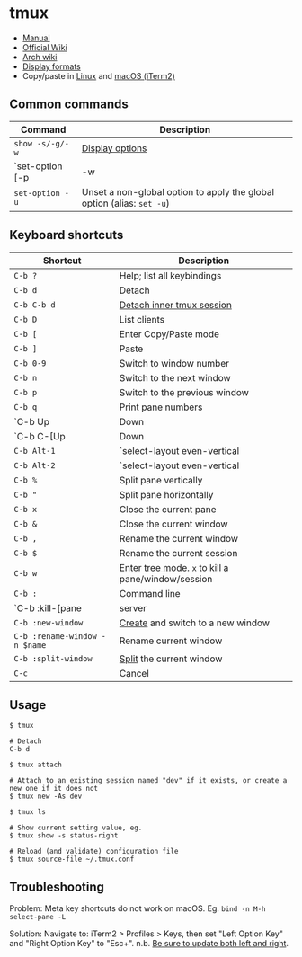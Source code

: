 # tmux

* [Manual](https://man.openbsd.org/tmux)
* [Official Wiki](https://github.com/tmux/tmux/wiki/)
* [Arch wiki](https://wiki.archlinux.org/index.php/tmux)
* [Display formats](https://github.com/tmux/tmux/wiki/Formats)
* Copy/paste in [Linux](http://www.rushiagr.com/blog/2016/06/16/everything-you-need-to-know-about-tmux-copy-pasting-ubuntu/#comment-4242059466) and
[macOS (iTerm2)](https://stackoverflow.com/a/19843650j)

## Common commands

Command|Description
---|---
`show -s/-g/-w`|[Display options](https://superuser.com/a/759156)
`set-option [-p|-w|-s|-g]`|Set a pane option with -p, a window option with -w, a server option with -s, otherwise a session option. If -g is given, the global session or window option is set. tmux will infer the type from the option name, assuming -w for pane options. (alias: `set`)
`set-option -u`|Unset a non-global option to apply the global option (alias: `set -u`)

## Keyboard shortcuts

Shortcut|Description
---|---
`C-b ?`|Help; list all keybindings
`C-b d`|Detach
`C-b C-b d`|[Detach inner tmux session](https://superuser.com/a/249671)
`C-b D`|List clients
`C-b [`|Enter Copy/Paste mode
`C-b ]`|Paste
`C-b 0-9`|Switch to window number
`C-b n`|Switch to the next window
`C-b p`|Switch to the previous window
`C-b q`|Print pane numbers
`C-b Up|Down|Left|Right`|Change pane focus
`C-b C-[Up|Down|Left|Right]`|Resize current pane
`C-b Alt-1`|`select-layout even-vertical
`C-b Alt-2`|`select-layout even-vertical
`C-b %`|Split pane vertically
`C-b "`|Split pane horizontally
`C-b x`|Close the current pane
`C-b &`|Close the current window
`C-b ,`|Rename the current window
`C-b $`|Rename the current session
`C-b w`|Enter [tree mode](https://github.com/tmux/tmux/wiki/Getting-Started#choosing-sessions-windows-and-panes). `x` to kill a pane/window/session
`C-b :`|Command line
`C-b :kill-[pane|server|session|window]`|Close
`C-b :new-window`|[Create](https://github.com/tmux/tmux/wiki/Getting-Started#creating-new-windows) and switch to a new window
`C-b :rename-window -n $name`|Rename current window
`C-b :split-window`|[Split](https://github.com/tmux/tmux/wiki/Getting-Started#splitting-the-window) the current window
`C-c`|Cancel

## Usage

```
$ tmux

# Detach
C-b d

$ tmux attach

# Attach to an existing session named "dev" if it exists, or create a new one if it does not
$ tmux new -As dev

$ tmux ls

# Show current setting value, eg.
$ tmux show -s status-right

# Reload (and validate) configuration file
$ tmux source-file ~/.tmux.conf
```

## Troubleshooting

Problem: Meta key shortcuts do not work on macOS. Eg. `bind -n M-h select-pane -L`

Solution: Navigate to: iTerm2 > Profiles > Keys, then set "Left Option Key" and "Right Option Key" to "Esc+". n.b. [Be sure to update both left and right](https://groups.google.com/d/embed/msg/iterm2-discuss/s21SdO1uCcM/z_dJxLJFBAAJ).
